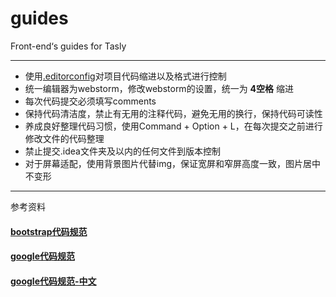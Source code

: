 # guides
Front-end‘s guides for Tasly
***
* 使用[.editorconfig](http://editorconfig.org/)对项目代码缩进以及格式进行控制
* 统一编辑器为webstorm，修改webstorm的设置，统一为 __4空格__ 缩进
* 每次代码提交必须填写comments
* 保持代码清洁度，禁止有无用的注释代码，避免无用的换行，保持代码可读性
* 养成良好整理代码习惯，使用Command + Option + L，在每次提交之前进行修改文件的代码整理
* 禁止提交.idea文件夹及以内的任何文件到版本控制
* 对于屏幕适配，使用背景图片代替img，保证宽屏和窄屏高度一致，图片居中不变形
***
参考资料
#### [bootstrap代码规范](http://codeguide.bootcss.com/)
#### [google代码规范](https://google.github.io/styleguide/htmlcssguide.html)
#### [google代码规范-中文](https://segmentfault.com/a/1190000007023192)